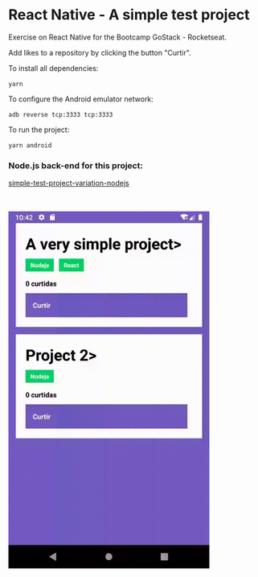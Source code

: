 # React Native - A simple test project 
Exercise on React Native for the Bootcamp GoStack - Rocketseat.

Add likes to a repository by clicking the button "Curtir".

To install all dependencies:

```
yarn
```

To configure the Android emulator network:

```
adb reverse tcp:3333 tcp:3333
```

To run the project:

```
yarn android
```

### Node.js back-end for this project:

[simple-test-project-variation-nodejs](https://github.com/rlovatto/simple-test-project-variation-nodejs)


<br/><br/>
<img src="add_repository.gif" width="400" height="710">
